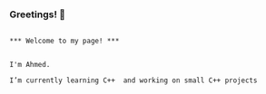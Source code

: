###                                                                                                              **Greetings! 👋**



                                                                                                             *** Welcome to my page! ***

                                                                                                                      I'm Ahmed.
                                                                                                   I’m currently learning C++  and working on small C++ projects 
                                                                                                  


<!--


Here are some ideas to get you started:


- 👯 I’m looking to collaborate on ...
- 🤔 I’m looking for help with ...
- 💬 Ask me about ...
- 📫 How to reach me: ...
- 😄 Pronouns: ...
- ⚡ Fun fact: ...
-->
